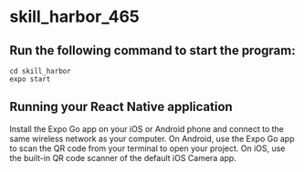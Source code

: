 # skill_harbor_465
## Run the following command to start the program:
```
cd skill_harbor
expo start
```
## Running your React Native application
Install the Expo Go app on your iOS or Android phone and connect to the same wireless network as your computer. On Android, use the Expo Go app to scan the QR code from your terminal to open your project. On iOS, use the built-in QR code scanner of the default iOS Camera app.